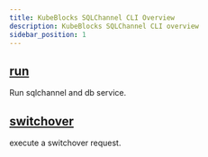 ```yaml
---
title: KubeBlocks SQLChannel CLI Overview
description: KubeBlocks SQLChannel CLI overview
sidebar_position: 1
---
```


## [run](sqlctl_run.md)

Run sqlchannel and db service.



## [switchover](sqlctl_switchover.md)

execute a switchover request.



